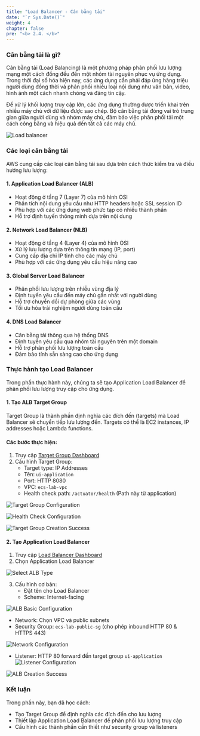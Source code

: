 ```yaml
---
title: "Load Balancer - Cân bằng tải"
date: "`r Sys.Date()`"
weight: 4
chapter: false
pre: "<b> 2.4. </b>"
---
```


### Cân bằng tải là gì?

Cân bằng tải (Load Balancing) là một phương pháp phân phối lưu lượng mạng một cách đồng đều đến một nhóm tài nguyên phục vụ ứng dụng. Trong thời đại số hóa hiện nay, các ứng dụng cần phải đáp ứng hàng triệu người dùng đồng thời và phân phối nhiều loại nội dung như văn bản, video, hình ảnh một cách nhanh chóng và đáng tin cậy. 

Để xử lý khối lượng truy cập lớn, các ứng dụng thường được triển khai trên nhiều máy chủ với dữ liệu được sao chép. Bộ cân bằng tải đóng vai trò trung gian giữa người dùng và nhóm máy chủ, đảm bảo việc phân phối tải một cách công bằng và hiệu quả đến tất cả các máy chủ.

![Load balancer](/images/2-prerequisites/4-load-balancer/ECS-Lab-Networking-LoadBalancer.png)

### Các loại cân bằng tải

AWS cung cấp các loại cân bằng tải sau dựa trên cách thức kiểm tra và điều hướng lưu lượng:

#### 1. Application Load Balancer (ALB)
- Hoạt động ở tầng 7 (Layer 7) của mô hình OSI
- Phân tích nội dung yêu cầu như HTTP headers hoặc SSL session ID
- Phù hợp với các ứng dụng web phức tạp có nhiều thành phần
- Hỗ trợ định tuyến thông minh dựa trên nội dung
#### 2. Network Load Balancer (NLB)
- Hoạt động ở tầng 4 (Layer 4) của mô hình OSI  
- Xử lý lưu lượng dựa trên thông tin mạng (IP, port)
- Cung cấp địa chỉ IP tĩnh cho các máy chủ
- Phù hợp với các ứng dụng yêu cầu hiệu năng cao
#### 3. Global Server Load Balancer
- Phân phối lưu lượng trên nhiều vùng địa lý
- Định tuyến yêu cầu đến máy chủ gần nhất với người dùng
- Hỗ trợ chuyển đổi dự phòng giữa các vùng
- Tối ưu hóa trải nghiệm người dùng toàn cầu
#### 4. DNS Load Balancer
- Cân bằng tải thông qua hệ thống DNS
- Định tuyến yêu cầu qua nhóm tài nguyên trên một domain
- Hỗ trợ phân phối lưu lượng toàn cầu
- Đảm bảo tính sẵn sàng cao cho ứng dụng
### Thực hành tạo Load Balancer

Trong phần thực hành này, chúng ta sẽ tạo Application Load Balancer để phân phối lưu lượng truy cập cho ứng dụng.

#### 1. Tạo ALB Target Group

Target Group là thành phần định nghĩa các đích đến (targets) mà Load Balancer sẽ chuyển tiếp lưu lượng đến. Targets có thể là EC2 instances, IP addresses hoặc Lambda functions.

#### Các bước thực hiện:

1. Truy cập [Target Group Dashboard](console.aws.amazon.com/ec2/home#TargetGroups)
2. Cấu hình Target Group:
   - Target type: IP Addresses
   - Tên: `ui-application`
   - Port: HTTP 8080
   - VPC: `ecs-lab-vpc`
   - Health check path: `/actuator/health` (Path này từ application)

![Target Group Configuration](/images/2-prerequisites/4-load-balancer/image-1.png)

![Health Check Configuration](/images/2-prerequisites/4-load-balancer/image-2.png)

![Target Group Creation Success](/images/2-prerequisites/4-load-balancer/image-7.png)

#### 2. Tạo Application Load Balancer

1. Truy cập [Load Balancer Dashboard](console.aws.amazon.com/ec2/home#LoadBalancers)
2. Chọn Application Load Balancer

![Select ALB Type](/images/2-prerequisites/4-load-balancer/image-3.png)

3. Cấu hình cơ bản:
   - Đặt tên cho Load Balancer
   - Scheme: Internet-facing

![ALB Basic Configuration](/images/2-prerequisites/4-load-balancer/image-5.png)

   - Network: Chọn VPC và public subnets
   - Security Group: `ecs-lab-public-sg` (cho phép inbound HTTP 80 & HTTPS 443)

![Network Configuration](/images/2-prerequisites/4-load-balancer/image-6.png)

   - Listener: HTTP 80 forward đến target group `ui-application`
![Listener Configuration](/images/2-prerequisites/4-load-balancer/image-8.png)

![ALB Creation Success](/images/2-prerequisites/4-load-balancer/image-12.png)

### Kết luận

Trong phần này, bạn đã học cách:
- Tạo Target Group để định nghĩa các đích đến cho lưu lượng
- Thiết lập Application Load Balancer để phân phối lưu lượng truy cập
- Cấu hình các thành phần cần thiết như security group và listeners